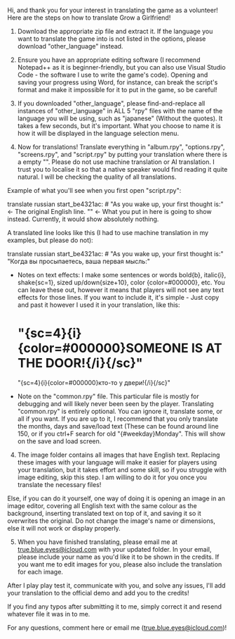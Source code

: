Hi, and thank you for your interest in translating the game as a volunteer! Here are the steps on how to translate Grow a Girlfriend!

1. Download the appropriate zip file and extract it. If the language you want to translate the game into is not listed in the options, please download "other_language" instead.
  
2. Ensure you have an appropriate editing software (I recommend Notepad++ as it is beginner-friendly, but you can also use Visual Studio Code - the software I use to write the game's code). Opening and saving your progress using Word, for instance, can break the script's format and make it impossible for it to put in the game, so be careful!
  
3. If you downloaded "other_language", please find-and-replace all instances of "other_language" in ALL 5 "rpy" files with the name of the language you will be using, such as "japanese" (Without the quotes). It takes a few seconds, but it's important. What you choose to name it is how it will be displayed in the language selection menu.

4. Now for translations! Translate everything in "album.rpy", "options.rpy", "screens.rpy", and "script.rpy" by putting your translation where there is a empty "". Please do not use machine translation or AI translation. I trust you to localise it so that a native speaker would find reading it quite natural. I will be checking the quality of all translations. 

Example of what you'll see when you first open "script.rpy": 

  translate russian start_be4321ac:
      # "As you wake up, your first thought is:"   <- The original English line.
      ""  <- What you put in here is going to show instead. Currently, it would show absolutely nothing.

A translated line looks like this (I had to use machine translation in my examples, but please do not):

  translate russian start_be4321ac:
      # "As you wake up, your first thought is:"
      "Когда вы просыпаетесь, ваша первая мысль:"

* Notes on text effects: I make some sentences or words bold{b}, italic{i}, shake{sc=1}, sized up/down{size+10}, color {color=#000000}, etc. You can leave these out, however it means that players will not see any text effects for those lines. If you want to include it, it's simple - Just copy and past it however I used it in your translation, like this:
    
  # "{sc=4}{i}{color=#000000}SOMEONE IS AT THE DOOR!{/i}{/sc}"
    "{sc=4}{i}{color=#000000}кто-то у двери!{/i}{/sc}"

* Note on the "common.rpy" file. This particular file is mostly for debugging and will likely never been seen by the player. Translating "common.rpy" is entirely optional. You can ignore it, translate some, or all if you want. If you are up to it, I recommend that you only translate the months, days and save/load text (These can be found around line 150, or if you ctrl+F search for old "{#weekday}Monday". This will show on the save and load screen.

4. The image folder contains all images that have English text. Replacing these images with your language will make it easier for players using your translation, but it takes effort and some skill, so if you struggle with image editing, skip this step. I am willing to do it for you once you translate the necessary files!

Else, if you can do it yourself, one way of doing it is opening an image in an image editor, covering all English text with the same colour as the background, inserting translated text on top of it, and saving it so it overwrites the original. Do not change the image's name or dimensions, else it will not work or display properly.
   
5. When you have finished translating, please email me at true.blue.eyes@icloud.com with your updated folder. In your email, please include your name as you'd like it to be shown in the credits. If you want me to edit images for you, please also include the translation for each image.

After I play play test it, communicate with you, and solve any issues, I'll add your translation to the official demo and add you to the credits!

If you find any typos after submitting it to me, simply correct it and resend whatever file it was in to me.

For any questions, comment here or email me (true.blue.eyes@icloud.com)!
